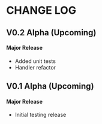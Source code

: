 CHANGE LOG
==========


## V0.2 Alpha (Upcoming)
#### Major Release

* Added unit tests
* Handler refactor


## V0.1 Alpha (Upcoming)
#### Major Release

* Initial testing release
